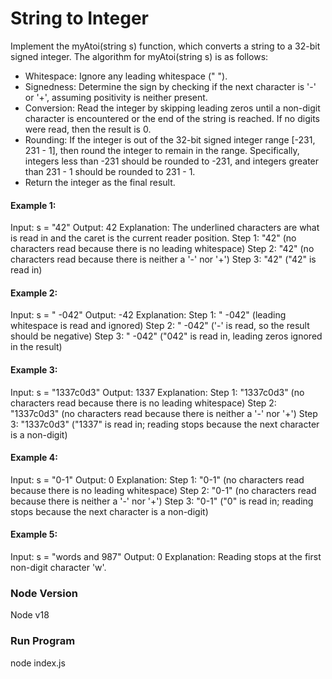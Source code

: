 # String to Integer
Implement the myAtoi(string s) function, which converts a string to a 32-bit signed integer.
The algorithm for myAtoi(string s) is as follows:
- Whitespace: Ignore any leading whitespace (" ").
- Signedness: Determine the sign by checking if the next character is '-' or '+', assuming
positivity is neither present.
- Conversion: Read the integer by skipping leading zeros until a non-digit character is
encountered or the end of the string is reached. If no digits were read, then the result is 0.
- Rounding: If the integer is out of the 32-bit signed integer range [-231, 231 - 1], then
round the integer to remain in the range. Specifically, integers less than -231 should be
rounded to -231, and integers greater than 231 - 1 should be rounded to 231 - 1.
- Return the integer as the final result.

#### Example 1:
Input: s = "42"
Output: 42 
Explanation: 
The underlined characters are what is read in and the caret is the current reader position. 
Step 1: "42" (no characters read because there is no leading whitespace)
Step 2: "42" (no characters read because there is neither a '-' nor '+')
Step 3: "42" ("42" is read in)

#### Example 2:
Input: s = " -042"
Output: -42
Explanation:
Step 1: " -042" (leading whitespace is read and ignored)
Step 2: " -042" ('-' is read, so the result should be negative)
Step 3: " -042" ("042" is read in, leading zeros ignored in the result)

#### Example 3:
Input: s = "1337c0d3"
Output: 1337
Explanation:
Step 1: "1337c0d3" (no characters read because there is no leading whitespace)
Step 2: "1337c0d3" (no characters read because there is neither a '-' nor '+')
Step 3: "1337c0d3" ("1337" is read in; reading stops because the next character is a non-digit)

#### Example 4:
Input: s = "0-1"
Output: 0
Explanation:
Step 1: "0-1" (no characters read because there is no leading whitespace)
Step 2: "0-1" (no characters read because there is neither a '-' nor '+')
Step 3: "0-1" ("0" is read in; reading stops because the next character is a non-digit)

#### Example 5:
Input: s = "words and 987"
Output: 0
Explanation:
Reading stops at the first non-digit character 'w'.


### Node Version
Node v18

### Run Program
node index.js

